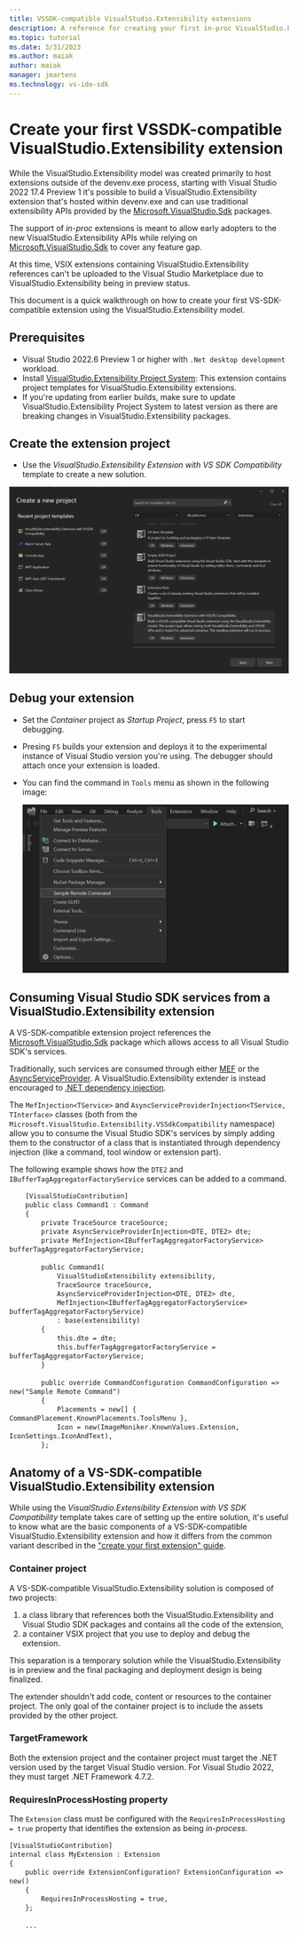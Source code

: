 ```yaml
---
title: VSSDK-compatible VisualStudio.Extensibility extensions
description: A reference for creating your first in-proc VisualStudio.Extensibility extension
ms.topic: tutorial
ms.date: 3/31/2023
ms.author: maiak
author: maiak
manager: jmartens
ms.technology: vs-ide-sdk
---
```


# Create your first VSSDK-compatible VisualStudio.Extensibility extension

While the VisualStudio.Extensibility model was created primarily to host extensions outside of the devenv.exe process, starting with Visual Studio 2022 17.4 Preview 1 it's possible to build a VisualStudio.Extensibility extension that's hosted within devenv.exe and can use traditional extensibility APIs provided by the [Microsoft.VisualStudio.Sdk](https://www.nuget.org/packages/Microsoft.VisualStudio.Sdk) packages.

The support of *in-proc* extensions is meant to allow early adopters to  the new VisualStudio.Extensibility APIs while relying on [Microsoft.VisualStudio.Sdk](https://www.nuget.org/packages/Microsoft.VisualStudio.Sdk) to cover any feature gap.

At this time, VSIX extensions containing VisualStudio.Extensibility references can't be uploaded to the Visual Studio Marketplace due to VisualStudio.Extensibility being in preview status.

This document is a quick walkthrough on how to create your first VS-SDK-compatible extension using the VisualStudio.Extensibility model.

## Prerequisites

* Visual Studio 2022.6 Preview 1 or higher with `.Net desktop development` workload. 
* Install [VisualStudio.Extensibility Project System](https://marketplace.visualstudio.com/items?itemName=vsext.gladstone): This extension contains project templates for VisualStudio.Extensibility extensions.
* If you're updating from earlier builds, make sure to update VisualStudio.Extensibility Project System to latest version as there are breaking changes in VisualStudio.Extensibility packages.

## Create the extension project

* Use the *VisualStudio.Extensibility Extension with VS SDK Compatibility* template to create a new solution.

![VisualStudio.Extensibility In-Process Extension Project template](in-proc-project-template.png "VisualStudio.Extensibility Extension with VSSDK Compatibility Project template")

## Debug your extension

* Set the *Container* project as *Startup Project*, press `F5` to start debugging.

* Presing `F5` builds your extension and deploys it to the experimental instance of Visual Studio version you're using. The debugger should attach once your extension is loaded.

* You can find the command in `Tools` menu as shown in the following image:

  ![Sample command](extension-command-2.png "Sample command")

## Consuming Visual Studio SDK services from a VisualStudio.Extensibility extension

A VS-SDK-compatible extension project references the [Microsoft.VisualStudio.Sdk](https://www.nuget.org/packages/Microsoft.VisualStudio.Sdk) package which allows access to all Visual Studio SDK's services.

Traditionally, such services are consumed through either [MEF](/visualstudio/extensibility/managed-extensibility-framework-in-the-editor) or the [AsyncServiceProvider](/dotnet/api/microsoft.visualstudio.shell.asyncserviceprovider). A VisualStudio.Extensibility extender is instead encouraged to  [.NET dependency injection](/dotnet/core/extensions/dependency-injection).

The `MefInjection<TService>` and `AsyncServiceProviderInjection<TService, TInterface>` classes (both from the `Microsoft.VisualStudio.Extensibility.VSSdkCompatibility` namespace) allow you to consume the Visual Studio SDK's services by simply adding them to the constructor of a class that is instantiated through dependency injection (like a command, tool window or extension part).

The following example shows how the `DTE2` and `IBufferTagAggregatorFactoryService` services can be added to a command.

```CSharp
    [VisualStudioContribution]
    public class Command1 : Command
    {
        private TraceSource traceSource;
        private AsyncServiceProviderInjection<DTE, DTE2> dte;
        private MefInjection<IBufferTagAggregatorFactoryService> bufferTagAggregatorFactoryService;

        public Command1(
            VisualStudioExtensibility extensibility,
            TraceSource traceSource,
            AsyncServiceProviderInjection<DTE, DTE2> dte,
            MefInjection<IBufferTagAggregatorFactoryService> bufferTagAggregatorFactoryService)
            : base(extensibility)
        {
            this.dte = dte;
            this.bufferTagAggregatorFactoryService = bufferTagAggregatorFactoryService;
        }
    
        public override CommandConfiguration CommandConfiguration => new("Sample Remote Command")
        {
            Placements = new[] { CommandPlacement.KnownPlacements.ToolsMenu },
            Icon = new(ImageMoniker.KnownValues.Extension, IconSettings.IconAndText),
        };
```

## Anatomy of a VS-SDK-compatible VisualStudio.Extensibility extension

While using the *VisualStudio.Extensibility Extension with VS SDK Compatibility* template takes care of setting up the entire solution, it's useful to know what are the basic components of a VS-SDK-compatible VisualStudio.Extensibility extension and how it differs from the common variant described in the ["create your first extension" guide](create-your-first-extension.md).

### Container project

A VS-SDK-compatible VisualStudio.Extensibility solution is composed of two projects:

1. a class library that references both the VisualStudio.Extensibility and Visual Studio SDK packages and contains all the code of the extension,
1. a container VSIX project that you use to deploy and debug the extension.

This separation is a temporary solution while the VisualStudio.Extensibility is in preview and the final packaging and deployment design is being finalized.

The extender shouldn't add code, content or resources to the container project. The only goal of the container project is to include the assets provided by the other project.

### TargetFramework

Both the extension project and the container project must target the .NET version used by the target Visual Studio version. For Visual Studio 2022, they must target .NET Framework 4.7.2.

### RequiresInProcessHosting property

The `Extension` class must be configured with the `RequiresInProcessHosting = true` property that identifies the extension as being *in-process*.

```CSharp
[VisualStudioContribution]
internal class MyExtension : Extension
{
    public override ExtensionConfiguration? ExtensionConfiguration => new()
    {
        RequiresInProcessHosting = true,
    };

    ...
```
